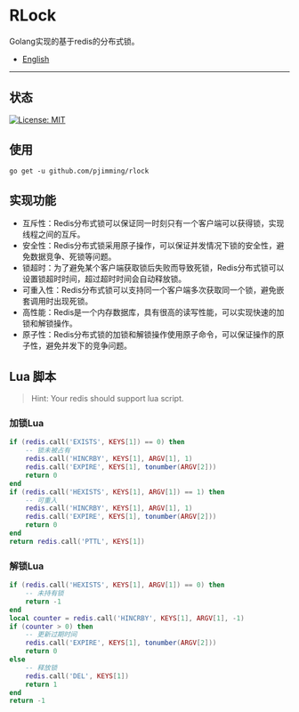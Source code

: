 # RLock

Golang实现的基于redis的分布式锁。

- [English](./README.md)

---

## 状态
[![License: MIT](https://img.shields.io/badge/License-MIT-yellow.svg)](https://opensource.org/licenses/MIT)

## 使用
```shell
go get -u github.com/pjimming/rlock
```

## 实现功能
- 互斥性：Redis分布式锁可以保证同一时刻只有一个客户端可以获得锁，实现线程之间的互斥。
- 安全性：Redis分布式锁采用原子操作，可以保证并发情况下锁的安全性，避免数据竞争、死锁等问题。
- 锁超时：为了避免某个客户端获取锁后失败而导致死锁，Redis分布式锁可以设置锁超时时间，超过超时时间会自动释放锁。
- 可重入性：Redis分布式锁可以支持同一个客户端多次获取同一个锁，避免嵌套调用时出现死锁。
- 高性能：Redis是一个内存数据库，具有很高的读写性能，可以实现快速的加锁和解锁操作。
- 原子性：Redis分布式锁的加锁和解锁操作使用原子命令，可以保证操作的原子性，避免并发下的竞争问题。

## Lua 脚本
> Hint: Your redis should support lua script.

### 加锁Lua
```lua
if (redis.call('EXISTS', KEYS[1]) == 0) then
    -- 锁未被占有
    redis.call('HINCRBY', KEYS[1], ARGV[1], 1)
    redis.call('EXPIRE', KEYS[1], tonumber(ARGV[2]))
    return 0
end
if (redis.call('HEXISTS', KEYS[1], ARGV[1]) == 1) then
    -- 可重入
    redis.call('HINCRBY', KEYS[1], ARGV[1], 1)
    redis.call('EXPIRE', KEYS[1], tonumber(ARGV[2]))
    return 0
end
return redis.call('PTTL', KEYS[1])
```

### 解锁Lua
```lua
if (redis.call('HEXISTS', KEYS[1], ARGV[1]) == 0) then
    -- 未持有锁
    return -1
end
local counter = redis.call('HINCRBY', KEYS[1], ARGV[1], -1)
if (counter > 0) then
    -- 更新过期时间
    redis.call('EXPIRE', KEYS[1], tonumber(ARGV[2]))
    return 0
else
    -- 释放锁
    redis.call('DEL', KEYS[1])
    return 1
end
return -1
```